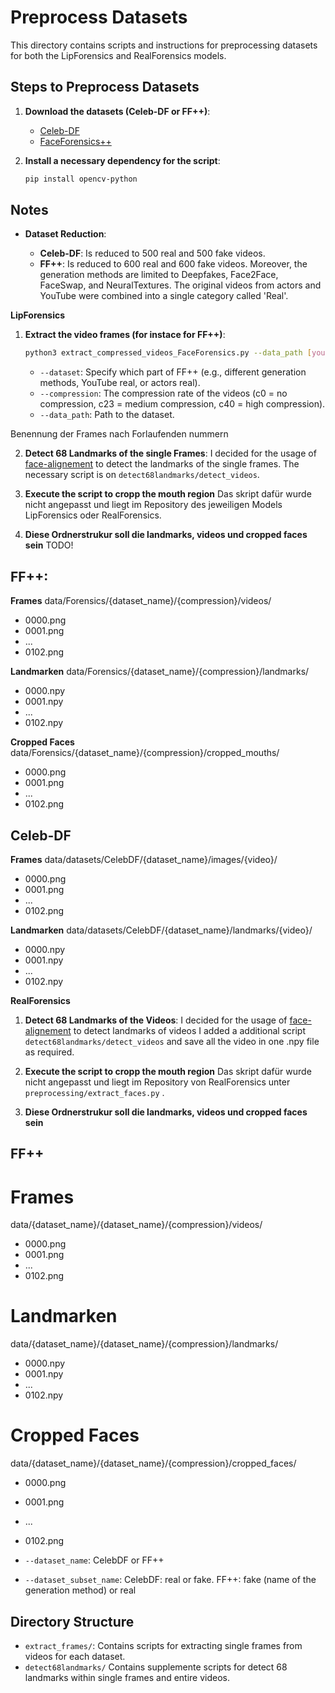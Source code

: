 # Preprocess Datasets

This directory contains scripts and instructions for preprocessing datasets for both the LipForensics and RealForensics models.

## Steps to Preprocess Datasets

1. **Download the datasets (Celeb-DF or FF++)**:

    - [Celeb-DF](https://github.com/yuezunli/celeb-deepfakeforensics) 
    - [FaceForensics++](https://github.com/ondyari/FaceForensics) 


2. **Install a necessary dependency for the script**:
    ```sh    
    pip install opencv-python
    ```
## Notes

- **Dataset Reduction**:
  
    - **Celeb-DF**: Is reduced to 500 real and 500 fake videos.
    - **FF++**: Is reduced to 600 real and 600 fake videos. Moreover, the generation methods are limited to Deepfakes, Face2Face, FaceSwap, and NeuralTextures. The original videos from actors and YouTube were combined into a single category called 'Real'.    


**LipForensics**

1. **Extract the video frames (for instace for FF++)**:
    ```sh    
    python3 extract_compressed_videos_FaceForensics.py --data_path [yourLocalPath]/RealForensics/data/Forensics --dataset all --compression c23
    ```
    - `--dataset`: Specify which part of FF++ (e.g., different generation methods, YouTube real, or actors real).
    - `--compression`: The compression rate of the videos (c0 = no compression, c23 = medium compression, c40 = high compression).
    - `--data_path`: Path to the dataset.

Benennung der Frames nach Forlaufenden nummern


2. **Detect 68 Landmarks of the single Frames**:
    I decided for the usage of [face-alignement](https://github.com/1adrianb/face-alignment) to detect the landmarks of the single frames. The necessary script is on `detect68landmarks/detect_videos`.

3. **Execute the script to cropp the mouth region**
   Das skript dafür wurde nicht angepasst und liegt im Repository des jeweiligen Models LipForensics oder RealForensics.

4. **Diese Ordnerstrukur soll die landmarks, videos und cropped faces sein** TODO!

## FF++:

**Frames**
data/Forensics/{dataset_name}/{compression}/videos/
  - 0000.png
  - 0001.png
  - ...
  - 0102.png

**Landmarken**
data/Forensics/{dataset_name}/{compression}/landmarks/
  - 0000.npy
  - 0001.npy
  - ...
  - 0102.npy

**Cropped Faces**
data/Forensics/{dataset_name}/{compression}/cropped_mouths/
  - 0000.png
  - 0001.png
  - ...
  - 0102.png


## Celeb-DF

**Frames**
data/datasets/CelebDF/{dataset_name}/images/{video}/
  - 0000.png
  - 0001.png
  - ...
  - 0102.png

**Landmarken**
data/datasets/CelebDF/{dataset_name}/landmarks/{video}/
  - 0000.npy
  - 0001.npy
  - ...
  - 0102.npy

    
**RealForensics**

1. **Detect 68 Landmarks of the Videos**:
    I decided for the usage of [face-alignement](https://github.com/1adrianb/face-alignment) to detect landmarks of videos I added a additional script `detect68landmarks/detect_videos` and save all the video in one .npy file as required.

2. **Execute the script to cropp the mouth region**
   Das skript dafür wurde nicht angepasst und liegt im Repository von RealForensics unter `preprocessing/extract_faces.py` .


4. **Diese Ordnerstrukur soll die landmarks, videos und cropped faces sein** 

## FF++

# Frames
data/{dataset_name}/{dataset_name}/{compression}/videos/
  - 0000.png
  - 0001.png
  - ...
  - 0102.png

# Landmarken
data/{dataset_name}/{dataset_name}/{compression}/landmarks/
  - 0000.npy
  - 0001.npy
  - ...
  - 0102.npy

# Cropped Faces 
data/{dataset_name}/{dataset_name}/{compression}/cropped_faces/
  - 0000.png
  - 0001.png
  - ...
  - 0102.png

- `--dataset_name`: CelebDF or FF++
- `--dataset_subset_name`: CelebDF: real or fake. FF++: fake (name of the generation method) or real 


## Directory Structure

- `extract_frames/`: Contains scripts for extracting single frames from videos for each dataset.
- `detect68landmarks/` Contains supplemente scripts for detect 68 landmarks within single frames and entire videos.
